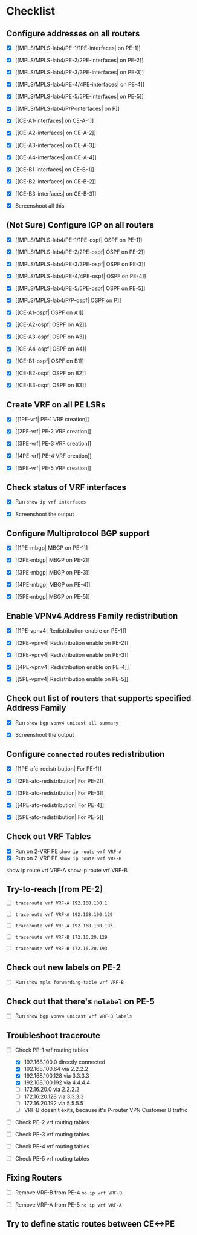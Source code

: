 # Checklist

## Configure addresses on all routers
- [x] [[MPLS/MPLS-lab4/PE-1/1PE-interfaces| on PE-1]]
- [x] [[MPLS/MPLS-lab4/PE-2/2PE-interfaces| on PE-2]]
- [x] [[MPLS/MPLS-lab4/PE-3/3PE-interfaces| on PE-3]]
- [x] [[MPLS/MPLS-lab4/PE-4/4PE-interfaces| on PE-4]]
- [x] [[MPLS/MPLS-lab4/PE-5/5PE-interfaces| on PE-5]]
- [x] [[MPLS/MPLS-lab4/P/P-interfaces| on P]]
- [x] [[CE-A1-interfaces| on CE-A-1]]
- [x] [[CE-A2-interfaces| on CE-A-2]]
- [x] [[CE-A3-interfaces| on CE-A-3]]
- [x] [[CE-A4-interfaces| on CE-A-4]]
- [x] [[CE-B1-interfaces| on CE-B-1]]
- [x] [[CE-B2-interfaces| on CE-B-2]]
- [x] [[CE-B3-interfaces| on CE-B-3]]
- [x] Screenshoot all this


## (Not Sure) Configure IGP on all routers
- [x] [[MPLS/MPLS-lab4/PE-1/1PE-ospf| OSPF on PE-1]]
- [x] [[MPLS/MPLS-lab4/PE-2/2PE-ospf| OSPF on PE-2]]
- [x] [[MPLS/MPLS-lab4/PE-3/3PE-ospf| OSPF on PE-3]]
- [x] [[MPLS/MPLS-lab4/PE-4/4PE-ospf| OSPF on PE-4]]
- [x] [[MPLS/MPLS-lab4/PE-5/5PE-ospf| OSPF on PE-5]]
- [x] [[MPLS/MPLS-lab4/P/P-ospf| OSPF on P]]
- [x] [[CE-A1-ospf| OSPF on A1]]
- [x] [[CE-A2-ospf| OSPF on A2]]
- [x] [[CE-A3-ospf| OSPF on A3]]
- [x] [[CE-A4-ospf| OSPF on A4]]
- [x] [[CE-B1-ospf| OSPF on B1]]
- [x] [[CE-B2-ospf| OSPF on B2]]
- [x] [[CE-B3-ospf| OSPF on B3]]


## Create VRF on all PE LSRs
- [x] [[1PE-vrf| PE-1 VRF creation]]
- [x] [[2PE-vrf| PE-2 VRF creation]]
- [x] [[3PE-vrf| PE-3 VRF creation]]
- [x] [[4PE-vrf| PE-4 VRF creation]]
- [x] [[5PE-vrf| PE-5 VRF creation]]


## Check status of VRF interfaces
- [x] Run `show ip vrf interfaces`
- [x] Screenshoot the output


## Configure Multiprotocol BGP support
- [x] [[1PE-mbgp| MBGP on PE-1]]
- [x] [[2PE-mbgp| MBGP on PE-2]]
- [x] [[3PE-mbgp| MBGP on PE-3]]
- [x] [[4PE-mbgp| MBGP on PE-4]]
- [x] [[5PE-mbgp| MBGP on PE-5]]


## Enable VPNv4 Address Family redistribution
- [x] [[1PE-vpnv4| Redistribution enable on PE-1]]
- [x] [[2PE-vpnv4| Redistribution enable on PE-2]]
- [x] [[3PE-vpnv4| Redistribution enable on PE-3]]
- [x] [[4PE-vpnv4| Redistribution enable on PE-4]]
- [x] [[5PE-vpnv4| Redistribution enable on PE-5]]


## Check out list of routers that supports specified Address Family
- [x] Run `show bgp vpnv4 unicast all summary`
- [x] Screenshoot the output


## Configure `connected` routes redistribution
- [x] [[1PE-afc-redistribution| For PE-1]]
- [x] [[2PE-afc-redistribution| For PE-2]]
- [x] [[3PE-afc-redistribution| For PE-3]]
- [x] [[4PE-afc-redistribution| For PE-4]]
- [x] [[5PE-afc-redistribution| For PE-5]]


## Check out VRF Tables
- [x] Run on 2-VRF PE `show ip route vrf VRF-A`
- [x] Run on 2-VRF PE `show ip route vrf VRF-B`

show ip route vrf VRF-A
show ip route vrf VRF-B


## Try-to-reach [from PE-2]
- [ ] `traceroute vrf VRF-A 192.168.100.1`
- [ ] `traceroute vrf VRF-A 192.168.100.129`
- [ ] `traceroute vrf VRF-A 192.168.100.193`
- [ ] `traceroute vrf VRF-B 172.16.20.129`
- [ ] `traceroute vrf VRF-B 172.16.20.193`


## Check out new labels on PE-2
- [ ] Run `show mpls forwarding-table vrf VRF-B`


## Check out that there's `nolabel` on PE-5
- [ ] Run `show bgp vpnv4 unicast vrf VRF-B labels`




## Troubleshoot traceroute
- [ ] Check PE-1 vrf routing tables
	- [x] 192.168.100.0 directly connected
	- [x] 192.168.100.64 via 2.2.2.2
	- [x] 192.168.100.128 via 3.3.3.3
	- [x] 192.168.100.192 via 4.4.4.4
	- [ ] 172.16.20.0 via 2.2.2.2
	- [ ] 172.16.20.128 via 3.3.3.3
	- [ ] 172.16.20.192 via 5.5.5.5
	- [ ] VRF B doesn't exits, because it's P-router VPN Customer B traffic
- [ ] Check PE-2 vrf routing tables
- [ ] Check PE-3 vrf routing tables
- [ ] Check PE-4 vrf routing tables
- [ ] Check PE-5 vrf routing tables


## Fixing Routers
- [ ] Remove VRF-B from PE-4 `no ip vrf VRF-B`
- [ ] Remove VRF-A from PE-5 `no ip vrf VRF-A`


## Try to define static routes between CE<->PE 
